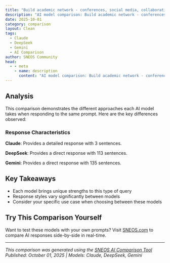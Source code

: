 ```yaml
---
title: "Build academic network - conferences, social media, collaborations"
description: "AI model comparison: Build academic network - conferences, social media, collaborations..."
date: 2025-10-01
category: comparison
layout: Clean
tags:
  - Claude
  - DeepSeek
  - Gemini
  - AI Comparison
author: SNEOS Community
head:
  - - meta
    - name: description
      content: "AI model comparison: Build academic network - conferences, social media, collaborations..."
---
```


<ChatComparison
  title="Build academic network - conferences, social media, collaborations"
  prompt="Build academic network - conferences, social media, collaborations"
  :responses='{
    "Claude": "# Building Your Academic Network: A Comprehensive Strategy\n\n## \uD83C\uDFAF **Core Networking Strategy**\n\n### Start with Purpose\n- **Define your goals**: Research collaboration, career advancement, knowledge sharing\n- **Identify your niche**: Specific research areas, methodologies, or interdisciplinary interests\n- **Map your current network**: Advisors, colleagues, collaborators you already know\n\n---\n\n## \uD83C\uDFDB\uFE0F **Conference Networking**\n\n### **Before the Conference**\n- **Research attendees** using conference apps/websites\n- **Schedule meetings** with key researchers in advance\n- **Prepare your elevator pitch** (30-second research summary)\n- **Set networking goals** (e.g., meet 5 new people per day)\n\n### **During the Conference**\n- **Attend strategically**: Mix keynotes, your field sessions, and adjacent areas\n- **Ask thoughtful questions** during Q\u0026A sessions\n- **Take notes on business cards** immediately after conversations\n- **Host informal meetups** (coffee, meals) with new connections\n- **Present confidently** and stay near your poster during sessions\n\n### **After the Conference**\n- **Follow up within 48 hours** with personalized messages\n- **Share resources** mentioned in conversations\n- **Connect on LinkedIn/Twitter** with context from your meeting\n- **Add new contacts to your CRM system**\n\n---\n\n## \uD83D\uDCF1 **Social Media Strategy**\n\n### **Academic Twitter**\n- **Share your research** with accessible summaries\n- **Engage thoughtfully** with others\u0027 work (not just likes\u2014add comments)\n- **Join Twitter chats** in your field (#AcademicChatter, field-specific hashtags)\n- **Share conference insights** in real-time\n- **Thread interesting papers** you\u0027re reading\n\n### **LinkedIn**\n- **Optimize your profile** with keywords from your field\n- **Share professional updates** (publications, conferences, achievements)\n- **Write articles** about your research for broader audiences\n- **Join relevant groups** and participate in discussions\n- **Send personalized connection requests**\n\n### **ResearchGate/Academia.edu**\n- **Keep publications updated**\n- **Answer questions** in your expertise area\n- **Share preprints and working papers**\n- **Follow researchers** whose work interests you\n\n---\n\n## \uD83E\uDD1D **Building Collaborations**\n\n### **Research Collaborations**\n- **Start small**: Commentary pieces, small joint projects\n- **Leverage complementary skills**: Find researchers with different but compatible expertise\n- **Join research networks** and working groups in your field\n- **Attend workshops** focused on collaboration building\n- **Propose symposiums** at conferences around shared themes\n\n### **Formal Opportunities**\n- **Apply for collaborative grants** (NSF, NIH, international programs)\n- **Join professional associations** and volunteer for committees\n- **Participate in editorial work** (peer review, editorial boards)\n- **Organize special journal issues** or conference sessions\n\n---\n\n## \uD83C\uDF1F **Advanced Networking Tactics**\n\n### **Mentorship Networks**\n- **Seek multiple mentors** for different aspects of your career\n- **Offer to mentor** junior researchers\n- **Join formal mentorship programs** through professional associations\n\n### **Interdisciplinary Connections**\n- **Attend conferences** outside your primary field\n- **Join interdisciplinary centers** at your institution\n- **Participate in science communication** events\n- **Engage with industry** professionals in related fields\n\n### **International Networking**\n- **Apply for visiting positions** or research exchanges\n- **Join international professional associations**\n- **Collaborate on global research projects**\n- **Attend international conferences** (even virtually)\n\n---\n\n## \uD83D\uDCCA **Tracking and Maintaining Your Network**\n\n### **Organization Systems**\n- **Use a CRM tool** (Airtable, Notion, or simple spreadsheet)\n- **Track**: Name, institution, research interests, last contact, next steps\n- **Set reminders** for regular follow-ups (quarterly check-ins)\n\n### **Relationship Maintenance**\n- **Share relevant opportunities** (jobs, grants, conferences)\n- **Congratulate on achievements** (promotions, publications)\n- **Send holiday/new year messages** to key connections\n- **Invite to speak** at your institution\u0027s seminars\n\n---\n\n## \uD83D\uDCA1 **Networking Etiquette \u0026 Best Practices**\n\n### **Do\u0027s**\n- \u2705 Be genuine and authentic in your interactions\n- \u2705 Offer value",
    "DeepSeek": "Of course. Building a robust academic network is a critical career skill that extends far beyond just adding contacts on LinkedIn. It\u0027s about creating a web of relationships that fosters collaboration, knowledge exchange, and career opportunities.\n\nHere is a comprehensive guide to building your academic network through conferences, social media, and collaborations.\n\n---\n\n### The Core Principle: Give and Take\nBefore diving into the \u0022how,\u0022 remember the fundamental rule: **Networking is about building genuine relationships, not just collecting business cards.** Approach it with a mindset of \u0022How can I contribute?\u0022 rather than \u0022What can I get?\u0022\n\n---\n\n### 1. Conferences: The Traditional Powerhouse\n\nConferences are the quintessential academic networking events. The goal is to be strategic, not just to attend.\n\n#### **Before the Conference**\n\n*   **Research the Program:** Identify key speakers, session chairs, and attendees whose work aligns with yours. Make a \u0022hit list\u0022 of 5-10 people you\u0027d like to meet.\n*   **Prepare Your \u0022Elevator Pitch\u0022:** Have a concise (60-90 second) summary of your research ready. It should include:\n    *   Who you are and where you\u0027re from.\n    *   The problem you\u0027re solving.\n    *   Your exciting new finding or approach.\n    *   Why it matters.\n    *   Practice it until it sounds natural.\n*   **Be Active on Social Media:** Tweet that you\u0027re attending using the conference hashtag (e.g., \u0060#ICML2024\u0060). Post something like: \u0022Looking forward to #ICML2024! Especially the session on X. Would love to connect with others in Y field.\u0022\n*   **Schedule Meetings:** Don\u0027t be afraid to email people from your \u0022hit list\u0022 *before* the conference. A short, respectful email can work wonders:\n    \u003E \u0022Dear Dr. [Name], I\u0027m a [Your Position] at [Your University] and a great admirer of your work on [Specific Topic]. I see we\u0027re both attending [Conference Name]. I would be grateful for the opportunity to introduce myself and briefly discuss [Your Specific Question/Idea].\u0022\n    \u003E Suggest a specific, low-commitment time, like \u0022a 15-minute coffee break.\u0022\n\n#### **During the Conference**\n\n*   **Speak Up in Sessions:** Ask a thoughtful question during a Q\u0026A. It immediately makes you visible to the speaker and the audience. Start by introducing yourself: \u0022Hi, [Your Name] from [Your Institution]. That was a fascinating talk...\u0022\n*   **The Art of the Coffee Break:** This is where the magic happens.\n    *   **Don\u0027t linger with your lab mates.** Force yourself to approach new people.\n    *   Look for small groups or individuals who seem open to conversation.\n    *   Use openers like: \u0022That was a great session, wasn\u0027t it?\u0022 or \u0022I found your presentation on X really interesting.\u0022\n*   **Attend Social Events:** Poster sessions, welcome receptions, and conference dinners are designed for networking. Be there.\n*   **Exchange Contact Information Smartly:** When you have a good conversation, don\u0027t just take a business card. **Offer to send them something specific**, like your paper, a code repository, or a reference you discussed. This gives you a reason to follow up.\n\n#### **After the Conference**\n\n*   **Follow Up Within a Week:** This is the most crucial and most often missed step.\n    *   Send a brief, personalized email: \u0022It was a pleasure meeting you at [Conference]. I really enjoyed our conversation about [Topic]. As promised, here is the link to my paper/code.\u0022\n    *   Connect on LinkedIn or Twitter/X with a personalized message referencing your meeting.\n*   **Add New Contacts to Your Mailing List:** If you have a research group website or send out occasional updates, ask if you can add them.\n\n---\n\n### 2. Social Media \u0026 Online Platforms: The Digital Quad\n\nThe digital world allows for continuous, low-pressure networking.\n\n#### **Platform-Specific Strategies:**\n\n*   **X (formerly Twitter):** The most active public square for academics.\n    *   **Follow** key researchers, labs, and professional organizations in your field.\n    *   **Engage:** Don\u0027t just lurk. Comment on papers, share your thoughts on new findings, and participate in journal club discussions. Use relevant hashtags (e.g., \u0060#AcademicChatter\u0060, \u0060#ECRchat\u0060, \u0060#SciComm\u0060).\n    *   **Share your own work:** Post your new pre-prints, published papers, and conference presentations.\n\n*   **LinkedIn:** The professional network.\n    *   **Complete your profile** as an academic CV. Highlight publications, projects, and skills.\n    *   **Connect** with people you meet at conferences and cite in your papers.\n    *   **Write posts** about your research insights, conference experiences, or interesting reviews you\u0027ve read.\n\n*   **Bluesky / Mastodon:** Growing alternatives to X, with a strong academic presence in certain fields. The strategy is similar: find your community and engage.\n\n*   **Academic-Specific Platforms:**\n    *   **ResearchGate:** Follow researchers, ask and answer questions, and upload your papers. When you read a paper you find interesting, \u0022follow\u0022 the author on RG.\n    *   **Google Scholar:** Create a profile so others can find your work. Set up alerts for citations to your papers and the work of others\u2014this is a great reason to reach out and start a conversation.\n    *   **ORCID:** Your unique, persistent academic identifier. Link it to all your profiles and publications to ensure your work is correctly attributed.\n\n---\n\n### 3. Collaborations: The Deepest Form of Networking\n\nCollaborations are the ultimate goal of networking\u2014turning connections into productive partnerships.\n\n#### **How to Initiate Collaborations:**\n\n*   **Start Small:** Don\u0027t propose a massive project right away. Suggest a small, manageable first step.\n    *   \u0022I have this dataset that might complement your model. Would you be interested in exploring it together?\u0022\n    *   \u0022I was thinking of writing a commentary on your recent paper. Would you be open to co-authoring a short perspective piece?\u0022\n*   **Leverage Your Network:** The best collaborators often come from second-degree connections. Ask your close contacts: \u0022Do you know anyone working on [Topic]? I\u0027m looking for potential collaborators.\u0022\n*   **Be Specific and Bring Something to the Table:** A vague email like \u0022Let\u0027s collaborate\u0022 will be ignored. Clearly state:\n    *   What you admire about their work.\n    *   Your specific idea for a project.\n    *   The unique skills, data, or resources **you** can contribute.\n*   **Write a Collaborative Proposal:** Once you have a good idea, jointly apply for a small grant or funding opportunity. This formalizes the partnership and provides resources.\n\n#### **Maintaining Healthy Collaborations:**\n\n*   **Establish Clear Roles:** From the outset, define who is responsible for what.\n*   **Communicate Regularly:** Use tools like Slack, Teams, or shared documents to keep the momentum going.\n*   **Discuss Authorship Early:** Have an open conversation about the order of authors *before* you start writing to avoid conflict later.\n\n---\n\n### Putting It All Together: A Sample Workflow\n\n1.  You read a fascinating paper.\n2.  You **follow the first author on X/Twitter** and tweet about their paper, tagging them.\n3.  You see they are presenting at a conference you\u0027re attending. You **email them beforehand** to request a brief chat.\n4.  You meet at the conference **coffee break**, have a great conversation, and exchange details.\n5.  You **follow up via email**, sending them a related pre-print of yours.\n6.  After a few email exchanges, you propose a **small collaboration**: \u0022I have an idea for extending this. Would you be interested in co-authoring a short methods paper?\u0022\n7.  The collaboration is successful, leading to a **strong, long-term professional relationship**.\n\nBy strategically combining these three pillars\u2014**conferences, social media, and collaborations**\u2014you will systematically and authentically build a powerful academic network that will support your career for years to come.",
    "Gemini": "Okay, let\u0027s break down how to build an academic network using conferences, social media, and collaborations.  This is a multi-faceted approach that requires consistent effort, genuine engagement, and strategic thinking.\n\n**I.  Conferences: The In-Person Powerhouse**\n\nConferences are a prime opportunity for concentrated networking.  Here\u0027s how to maximize your impact:\n\n*   **Before the Conference:**\n\n    *   **Choose Wisely:**  Select conferences relevant to your research interests and career goals. Consider:\n        *   **Prestige/Impact:** High-profile conferences can open doors, but smaller, niche conferences might offer more intimate networking opportunities.\n        *   **Focus:** Ensure the conference aligns with your specific research area (e.g., a specific subfield, a particular methodology).\n        *   **Target Audience:**  Who will be there?  Are key researchers, potential collaborators, or future employers likely to attend?\n        *   **Location and Cost:**  Factor in travel, accommodation, and registration fees.  Look for student discounts or funding opportunities.\n    *   **Research Attendees:**  Look at the conference program and identify researchers whose work interests you.  Read their recent publications.  Make a short list of people you want to meet.\n    *   **Prepare Your Elevator Pitch:**  Craft a concise and engaging summary of your research (2-3 sentences).  Practice it until it feels natural.  Consider different versions for different audiences.\n    *   **Prepare a Poster or Presentation (if applicable):**  A well-designed poster or presentation is a fantastic conversation starter.\n        *   **Poster Tips:**  Visually appealing, clear layout, concise text, highlight key findings.\n        *   **Presentation Tips:**  Engaging delivery, clear visuals, practice your timing, anticipate questions.\n    *   **Pack Business Cards:**  Essential for exchanging contact information.  Include your name, affiliation, email, website/social media links (if applicable).\n    *   **Connect on Social Media (if possible):**  Some conferences have dedicated hashtags or online platforms.  Use them to connect with attendees beforehand.\n\n*   **During the Conference:**\n\n    *   **Attend Sessions Actively:**  Listen attentively, take notes, and formulate thoughtful questions.\n    *   **Ask Questions:**  Don\u0027t be afraid to ask questions during Q\u0026A sessions.  This shows your interest and can lead to further discussion.  Be mindful of time and avoid dominating the conversation.\n    *   **Visit Poster Sessions:**  Browse posters, engage with presenters, and ask about their research.  This is often a less formal setting than presentations.\n    *   **Attend Social Events:**  Take advantage of coffee breaks, lunches, receptions, and other social gatherings.  These are excellent opportunities to network in a more relaxed environment.\n    *   **Introduce Yourself:**  Be proactive in introducing yourself to researchers you want to meet.  Use your elevator pitch and express your interest in their work.  \u0022Hi, I\u0027m [Your Name] from [Your Institution]. I\u0027m working on [brief description of your research], and I was really interested in your presentation on [their research topic].\u0022\n    *   **Listen More Than You Talk:**  Focus on understanding the other person\u0027s work and perspectives.  Ask open-ended questions.\n    *   **Follow Up on Conversations:**  If you have a particularly interesting conversation, suggest continuing it over coffee or lunch.\n    *   **Be Authentic and Approachable:**  Smile, make eye contact, and be genuinely interested in others.\n    *   **Manage Your Time:**  Don\u0027t overcommit yourself.  Pace yourself and prioritize the sessions and events that are most relevant to you.\n    *   **Take Notes:**  Jot down notes about the people you meet and the conversations you have.  This will help you remember them later.\n    *   **Exchange Business Cards:**  Don\u0027t just hand out your card; ask for theirs as well.  Make a brief note on the back of their card to remind you of the conversation.\n\n*   **After the Conference:**\n\n    *   **Follow Up Promptly:**  Within a week, send a personalized email to the people you met.  Refer to your conversation and express your interest in their work.  Consider suggesting a collaboration or offering to share your research.\n    *   **Connect on LinkedIn or other social media platforms.**  Refer to them meeting at the conference to remind them who you are.\n    *   **Share Conference Insights:**  Write a blog post or share your takeaways on social media.  This demonstrates your engagement and expertise.\n    *   **Cite Relevant Work:**  If you learned about relevant research at the conference, cite it in your future publications.\n    *   **Stay in Touch:**  Maintain contact with the people you met by sharing relevant articles, commenting on their work, or reaching out periodically.\n\n**II. Social Media: Expanding Your Reach and Influence**\n\nSocial media can be a powerful tool for building your academic network, but it requires a strategic approach.\n\n*   **Choose the Right Platform:**  Not all platforms are created equal.  Consider your field and target audience.\n    *   **Twitter:**  Popular among academics for sharing research, discussing current events, and engaging in scholarly debates.\n    *   **LinkedIn:**  Professional networking platform for connecting with colleagues, sharing your CV, and finding job opportunities.\n    *   **ResearchGate:**  Platform for sharing research papers, asking questions, and connecting with researchers in your field.\n    *   **Academia.edu:** Similar to ResearchGate.\n    *   **Blogs:** Excellent for long-form content and establishing yourself as a thought leader.  Platforms like Medium can be useful.\n    *   **YouTube:**  Great for sharing lectures, demonstrations, and research presentations.\n*   **Create a Professional Profile:**\n\n    *   **Clear Headshot:**  Use a professional-looking photo.\n    *   **Concise Biography:**  Highlight your research interests, expertise, and affiliations.\n    *   **Website/Portfolio:**  Link to your website or online portfolio to showcase your work.\n    *   **Keywords:**  Use relevant keywords to make your profile discoverable.\n\n*   **Share Your Work:**\n\n    *   **Publish Regularly:**  Share your research papers, presentations, blog posts, and other relevant content.\n    *   **Use Hashtags:**  Use relevant hashtags to increase the visibility of your posts.\n    *   **Engage with Others:**\n\n*   **Follow Relevant Accounts:**  Follow researchers, institutions, and organizations in your field.\n*   **Participate in Discussions:**  Comment on posts, ask questions, and share your insights.\n*   **Join Groups:**  Join relevant groups to connect with like-minded individuals.\n*   **Share Other People\u0027s Work:**  Retweet, like, and comment on the posts of others.\n*   **Create Your Own Content:**\n\n    *   **Blog Posts:**  Share your thoughts on current research trends, explain complex concepts, or discuss your own research findings.\n    *   **Twitter Threads:**  Share a series of tweets on a particular topic.\n    *   **Videos:**  Create short videos explaining your research or discussing relevant topics.\n    *   **Infographics:**  Visually represent your research findings.\n\n*   **Be Consistent:**  Regularly post and engage with others.\n*   **Be Authentic:**  Share your own thoughts and perspectives.\n*   **Be Respectful:**  Engage in constructive dialogue and avoid personal attacks.\n*   **Be Professional:**  Maintain a professional tone and avoid sharing inappropriate content.\n*   **Promote Your Profile:**  Include links to your social media profiles on your website, business cards, and email signature.\n*   **Monitor Your Activity:**  Track your engagement metrics and adjust your strategy accordingly.\n*   **Consider Social Media Management Tools:**  Tools like Hootsuite or Buffer can help you schedule posts and manage your social media accounts.\n\n**III. Collaborations: Deepening Connections and Expanding Your Research**\n\nCollaborations are a cornerstone of academic success.  They offer opportunities to learn from others, expand your research scope, and increase your impact.\n\n*   **Identify Potential Collaborators:**\n\n    *   **Shared Research Interests:**  Look for researchers whose work aligns with your own.\n    *   **Complementary Skills:**  Seek out researchers who have skills or expertise that you lack.\n    *   **Shared Values:**  Choose collaborators who share your commitment to ethical research and scholarly rigor.\n\n*   **Initiate Contact:**\n\n    *   **Attend Their Presentations:**  Show your interest in their work.\n    *   **Email Introduction:**  Send a personalized email expressing your interest in their research and proposing a collaboration.  Be clear about your goals and what you can contribute to the project.  \u0022I\u0027ve been following your work on [their research area] and I\u0027m particularly interested in [specific aspect].  I\u0027m currently working on [your research] and I think there might be some potential for collaboration between our projects.\u0022\n    *   **Suggest a Meeting:**  Propose a meeting to discuss potential collaborations in more detail.\n\n*   **Develop a Collaboration Plan:**\n\n    *   **Define Clear Goals:**  What do you hope to achieve through the collaboration?\n    *   **Assign Roles and Responsibilities:**  Who will be responsible for each aspect of the project?\n    *   **Establish a Timeline:**  Set realistic deadlines for each stage of the project.\n    *   **Discuss Authorship:**  Agree on authorship order and contributions early on.\n    *   **Address Intellectual Property:**  Clarify ownership of intellectual property.\n    *   **Secure Funding:**  Explore funding opportunities to support the collaboration.\n    *   **Write a Collaboration Agreement:**  Formalize the agreement in writing to avoid misunderstandings.\n\n*   **Maintain Effective Communication:**\n\n    *   **Regular Meetings:**  Schedule regular meetings to discuss progress and address any issues.\n    *   **Open Communication:**  Be open and honest about your ideas and concerns.\n    *   **Prompt Responses:**  Respond to emails and other communications promptly.\n\n*   **Give Credit Where Credit is Due:**  Acknowledge the contributions of all collaborators in publications and presentations.\n*   **Be a Good Collaborator:**  Be reliable, responsive, and willing to share your expertise.\n*   **Network Through Collaboration:**  Collaborations often lead to new connections and opportunities.  Attend conferences and present your collaborative work.  Invite your collaborators to speak at your institution.\n\n**Key Principles for Effective Networking:**\n\n*   **Be Genuine:**  Focus on building authentic relationships rather than simply collecting contacts.  People can tell if you\u0027re just trying to get something from them.\n*   **Be Generous:**  Offer your help and support to others.  Share your knowledge and resources.\n*   **Be Persistent:**  Building a network takes time and effort.  Don\u0027t get discouraged if you don\u0027t see results immediately.\n*   **Be Patient:**  Relationships take time to develop.  Don\u0027t expect to become best friends with everyone you meet.\n*   **Be Professional:**  Maintain a professional demeanor in all your interactions.\n*   **Follow Through:**  If you promise to do something, follow through on your commitment.\n*   **Remember Names:**  Make an effort to remember people\u0027s names and faces.\n*   **Listen Actively:**  Pay attention to what others are saying and show that you are interested in their work.\n*   **Ask Questions:**  Ask thoughtful questions to show your interest and learn more about others.\n*   **Follow Up:**  Send a thank-you note or email after meeting someone new.\n*   **Stay in Touch:**  Maintain contact with the people you meet by sending them relevant articles, inviting them to events, or simply checking in periodically.\n*   **Give Back:**  Mentor students, review papers, and volunteer your time to help others.\n\nBy consistently implementing these strategies, you can build a strong and supportive academic network that will benefit you throughout your career. Good luck!\n"
  }'
  published-date="11:07"
/>

## Analysis

This comparison demonstrates the different approaches each AI model takes when responding to the same prompt. Here are the key differences observed:

### Response Characteristics

**Claude**: Provides a detailed response with 3 sentences. 

**DeepSeek**: Provides a direct response with 113 sentences. 

**Gemini**: Provides a direct response with 135 sentences. 

## Key Takeaways

- Each model brings unique strengths to this type of query
- Response styles vary significantly between models
- Consider your specific use case when choosing between these models

## Try This Comparison Yourself

Want to test these models with your own prompts? Visit [SNEOS.com](https://sneos.com) to compare AI responses side-by-side in real-time.

---

*This comparison was generated using the [SNEOS AI Comparison Tool](https://sneos.com)*
*Published: October 01, 2025 | Models: Claude, DeepSeek, Gemini*
